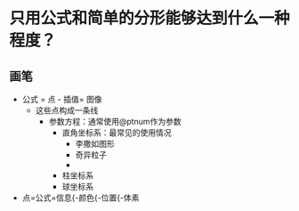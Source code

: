 # 只用公式和简单的分形能够达到什么一种程度？

## 画笔

* 公式 = 点 - 插值= 图像
  * 这些点构成一条线
    * 参数方程：通常使用@ptnum作为参数
      * 直角坐标系：最常见的使用情况
        * 李撒如图形
        * 奇异粒子
        * 
      * 柱坐标系
      * 球坐标系
* 点=公式=信息{-颜色{-位置{-体素


